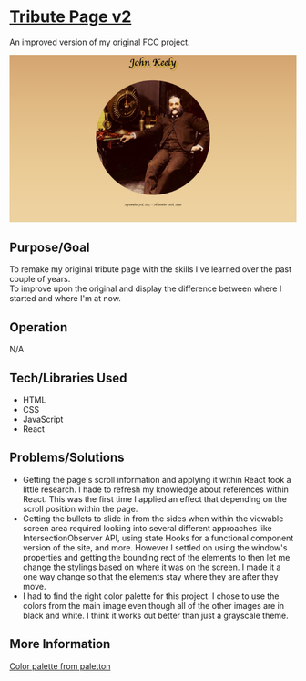 # [Tribute Page v2]()
An improved version of my original FCC project.

![Screenshot](screenshot.jpg)

## Purpose/Goal
To remake my original tribute page with the skills I've learned over the past couple of years.  
To improve upon the original and display the difference between where I started and where I'm at now.

## Operation
N/A

## Tech/Libraries Used
* HTML
* CSS
* JavaScript
* React

## Problems/Solutions
* Getting the page's scroll information and applying it within React took a little research. I hade to refresh my knowledge about references within React. This was the first time I applied an effect that depending on the scroll position within the page.
* Getting the bullets to slide in from the sides when within the viewable screen area required looking into several different approaches like IntersectionObserver API, using state Hooks for a functional component version of the site, and more. However I settled on using the window's properties and getting the bounding rect of the elements to then let me change the stylings based on where it was on the screen. I made it a one way change so that the elements stay where they are after they move.
* I had to find the right color palette for this project. I chose to use the colors from the main image even though all of the other images are in black and white. I think it works out better than just a grayscale theme.

## More Information
[Color palette from paletton](https://paletton.com/#uid=50Q0u0kt5i6k3qVoYnmzOedKr9-)
